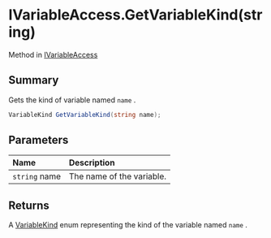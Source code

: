 # IVariableAccess.GetVariableKind(string)

Method in [IVariableAccess](/docs/api/csharp/yarn.ivariableaccess.md)

## Summary


Gets the kind of variable named  <code>name</code> .


```csharp
VariableKind GetVariableKind(string name);
```

## Parameters

|Name|Description|
|:---|:---|
|`string` name|The name of the variable.|

## Returns

A  <a href="yarn.variablekind.md">VariableKind</a>  enum representing the kind of
the variable named  <code>name</code> .

